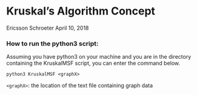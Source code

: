 # Kruskal’s Algorithm Concept
Ericsson Schroeter
April 10, 2018

### How to run the python3 script:

Assuming you have python3 on your machine and you are in the directory containing
the KruskalMSF script, you can enter the command below.

`python3 KruskalMSF <graphX>`

`<graphX>`: the location of the text file containing graph data
